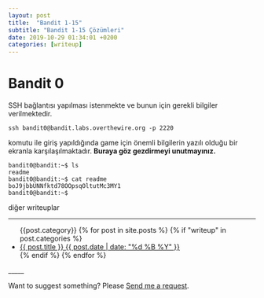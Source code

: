```yaml
---
layout: post
title:  "Bandit 1-15"
subtitle: "Bandit 1-15 Çözümleri"
date: 2019-10-29 01:34:01 +0200
categories: [writeup]
---
```



Bandit 0
=====
SSH bağlantısı yapılması istenmekte ve bunun için gerekli bilgiler verilmektedir.
```terminal
ssh bandit0@bandit.labs.overthewire.org -p 2220 
```
komutu ile giriş yapıldığında game için önemli bilgilerin yazılı olduğu bir ekranla karşılaşılmaktadır. **Buraya göz gezdirmeyi unutmayınız.**
````
bandit0@bandit:~$ ls
readme
bandit0@bandit:~$ cat readme
boJ9jbbUNNfktd78OOpsqOltutMc3MY1
bandit0@bandit:~$
````



diğer writeuplar
_____

<ul class="list-posts">
    {{post.category}}
    {% for post in site.posts %}
        {% if "writeup" in post.categories %}
            <li class="post-teaser">
                <a href="{{ post.url | prepend: site.baseurl }}">
                    <span class="post-teaser__title">{{ post.title }}</span>
                    <span class="post-teaser__date">{{ post.date | date: "%d %B %Y" }}</span>
                </a>
            </li>
        {% endif %}      
    {% endfor %}
</ul> 
_____


Want to suggest something? Please [Send me a request](https://github.com/JohnGkmn/JohnGkmn.github.io/issues/new).
